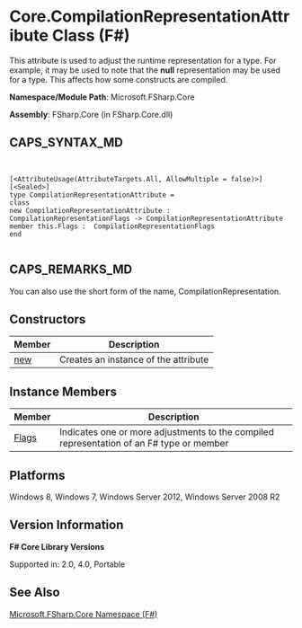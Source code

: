 # Core.CompilationRepresentationAttribute Class (F#)

This attribute is used to adjust the runtime representation for a type. For example, it may be used to note that the **null** representation may be used for a type. This affects how some constructs are compiled.

**Namespace/Module Path**: Microsoft.FSharp.Core

**Assembly**: FSharp.Core (in FSharp.Core.dll)


## CAPS_SYNTAX_MD



```


[<AttributeUsage(AttributeTargets.All, AllowMultiple = false)>]
[<Sealed>]
type CompilationRepresentationAttribute =
class
new CompilationRepresentationAttribute : CompilationRepresentationFlags -> CompilationRepresentationAttribute
member this.Flags :  CompilationRepresentationFlags
end


```



## CAPS_REMARKS_MD
You can also use the short form of the name, CompilationRepresentation.


## Constructors


|Member|Description|
|------|-----------|
|[new](http://msdn.microsoft.com/en-us/library/d7a5352e-f198-40c3-a999-4d4782fa2ee8)|Creates an instance of the attribute|

## Instance Members


|Member|Description|
|------|-----------|
|[Flags](http://msdn.microsoft.com/en-us/library/9ac4bd35-a1d8-4053-b9c6-6a4b16c30729)|Indicates one or more adjustments to the compiled representation of an F# type or member|

## Platforms
Windows 8, Windows 7, Windows Server 2012, Windows Server 2008 R2


## Version Information
**F# Core Library Versions**

Supported in: 2.0, 4.0, Portable




## See Also
[Microsoft.FSharp.Core Namespace &#40;F&#35;&#41;](Microsoft.FSharp.Core+Namespace+%28F%23%29.md)

